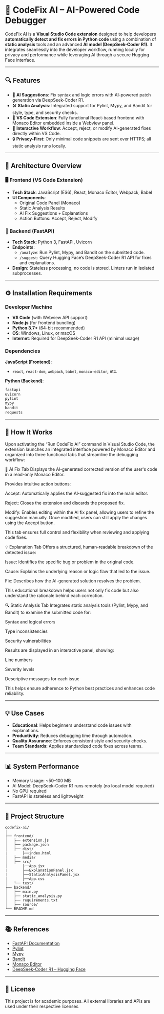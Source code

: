 # 🚀 CodeFix AI – AI-Powered Code Debugger

CodeFix AI is a **Visual Studio Code extension** designed to help developers **automatically detect and fix errors in Python code** using a combination of **static analysis** tools and an advanced **AI model (DeepSeek-Coder R1)**. It integrates seamlessly into the developer workflow, running locally for privacy and performance while leveraging AI through a secure Hugging Face interface.

---

## 🔍 Features

- 🧠 **AI Suggestions**: Fix syntax and logic errors with AI-powered patch generation via DeepSeek-Coder R1.
- 🛠️ **Static Analysis**: Integrated support for Pylint, Mypy, and Bandit for style, type, and security checks.
- 🧩 **VS Code Extension**: Fully functional React-based frontend with Monaco Editor embedded inside a Webview panel.
- 🔁 **Interactive Workflow**: Accept, reject, or modify AI-generated fixes directly within VS Code.
- 🔒 **Privacy-First**: Only minimal code snippets are sent over HTTPS; all static analysis runs locally.

---

## 📐 Architecture Overview

### 🖥️ Frontend (VS Code Extension)

- **Tech Stack**: JavaScript (ES6), React, Monaco Editor, Webpack, Babel
- **UI Components**:
  - Original Code Panel (Monaco)
  - Static Analysis Results
  - AI Fix Suggestions + Explanations
  - Action Buttons: Accept, Reject, Modify

### 🧠 Backend (FastAPI)

- **Tech Stack**: Python 3, FastAPI, Uvicorn
- **Endpoints**:
  - `/analyze`: Run Pylint, Mypy, and Bandit on the submitted code.
  - `/suggest`: Query Hugging Face’s DeepSeek-Coder R1 API for fixes and explanations.
- **Design**: Stateless processing, no code is stored. Linters run in isolated subprocesses.

---

## ⚙️ Installation Requirements

### Developer Machine

- **VS Code** (with Webview API support)
- **Node.js** (for frontend bundling)
- **Python 3.7+** (64-bit recommended)
- **OS**: Windows, Linux, or macOS
- **Internet**: Required for DeepSeek-Coder R1 API (minimal usage)

### Dependencies

**JavaScript (Frontend)**:
- `react`, `react-dom`, `webpack`, `babel`, `monaco-editor`, etc.

**Python (Backend)**:
```bash
fastapi
uvicorn
pylint
mypy
bandit
requests
```

---

## 🧪 How It Works
Upon activating the “Run CodeFix AI” command in Visual Studio Code, the extension launches an integrated interface powered by Monaco Editor and organized into three functional tabs that streamline the debugging workflow:

🔧 AI Fix Tab
Displays the AI-generated corrected version of the user's code in a read-only Monaco Editor.

Provides intuitive action buttons:

Accept: Automatically applies the AI-suggested fix into the main editor.

Reject: Closes the extension and discards the proposed fix.

Modify: Enables editing within the AI fix panel, allowing users to refine the suggestion manually. Once modified, users can still apply the changes using the Accept button.

This tab ensures full control and flexibility when reviewing and applying code fixes.

💡 Explanation Tab
Offers a structured, human-readable breakdown of the detected issue:

Issue: Identifies the specific bug or problem in the original code.

Cause: Explains the underlying reason or logic flaw that led to the issue.

Fix: Describes how the AI-generated solution resolves the problem.

This educational breakdown helps users not only fix code but also understand the rationale behind each correction.

🔍 Static Analysis Tab
Integrates static analysis tools (Pylint, Mypy, and Bandit) to examine the submitted code for:

Syntax and logical errors

Type inconsistencies

Security vulnerabilities

Results are displayed in an interactive panel, showing:

Line numbers

Severity levels

Descriptive messages for each issue

This helps ensure adherence to Python best practices and enhances code reliability.

---

## 💡 Use Cases

- **Educational**: Helps beginners understand code issues with explanations.
- **Productivity**: Reduces debugging time through automation.
- **Quality Assurance**: Enforces consistent style and security checks.
- **Team Standards**: Applies standardized code fixes across teams.

---

## 📊 System Performance

- Memory Usage: ~50–100 MB
- AI Model: DeepSeek-Coder R1 runs remotely (no local model required)
- No GPU required
- FastAPI is stateless and lightweight

---

## 🧱 Project Structure

```
codefix-ai/
│
├── frontend/
│   ├── extension.js
│   ├── package.json
│   ├── dist/
|       ├──index.html
│   ├── media/
│   ├── src/
|       ├──App.jsx
|       ├──ExplanationPanel.jsx
|       ├──StaticAnalysisPanel.jsx
|       ├──App.css
│   └── test/
├── backend/
│   ├── main.py
│   ├── static_analysis.py
│   ├── requirements.txt
│   ├── source/
└── README.md
```

---

## 📚 References

- [FastAPI Documentation](https://fastapi.tiangolo.com)
- [Pylint](https://en.wikipedia.org/wiki/Pylint)
- [Mypy](https://mypy-lang.org)
- [Bandit](https://bandit.readthedocs.io)
- [Monaco Editor](https://github.com/microsoft/monaco-editor)
- [DeepSeek-Coder R1 – Hugging Face](https://huggingface.co/deepseek-ai/deepseek-coder-1.3b)

---

## 📌 License

This project is for academic purposes. All external libraries and APIs are used under their respective licenses.
